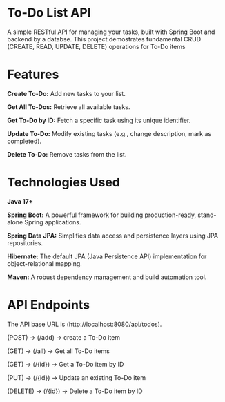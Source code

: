 # To-Do List API
A simple RESTful API for managing your tasks, built with Spring Boot and backend by a databse. This project demostrates fundamental CRUD (CREATE, READ, UPDATE, DELETE) operations for To-Do items

# Features
**Create To-Do:** Add new tasks to your list.

**Get All To-Dos:** Retrieve all available tasks.

**Get To-Do by ID:** Fetch a specific task using its unique identifier.

**Update To-Do:** Modify existing tasks (e.g., change description, mark as completed).

**Delete To-Do:** Remove tasks from the list.

# Technologies Used
**Java 17+**

**Spring Boot:** A powerful framework for building production-ready, stand-alone Spring applications.

**Spring Data JPA:** Simplifies data access and persistence layers using JPA repositories.

**Hibernate:** The default JPA (Java Persistence API) implementation for object-relational mapping.

**Maven:** A robust dependency management and build automation tool.

# API Endpoints
The API base URL is (http://localhost:8080/api/todos).

(POST) -> (/add) -> create a To-Do item

(GET) -> (/all) -> Get all To-Do items

(GET) -> (/{id}) -> Get a To-Do item by ID

(PUT) -> (/{id}) -> Update an existing To-Do item

(DELETE) -> (/{id}) -> Delete a To-Do item by ID
